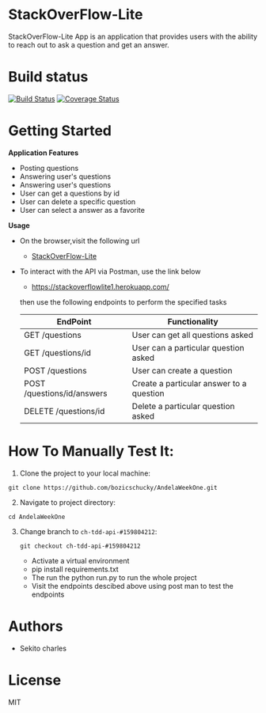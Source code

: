 
# StackOverFlow-Lite
StackOverFlow-Lite App is an application that provides users with the ability to reach out to ask a question and get an answer.

# Build status
[![Build Status](https://travis-ci.org/bozicschucky/AndelaWeekOne.svg?branch=ch-tdd-api-%23159804212)](https://travis-ci.org/bozicschucky/AndelaWeekOne)
[![Coverage Status](https://coveralls.io/repos/github/bozicschucky/AndelaWeekOne/badge.svg?branch=ch-tdd-api-%23159804212)](https://coveralls.io/github/bozicschucky/AndelaWeekOne?branch=ch-tdd-api-%23159804212)

# Getting Started



**Application Features**

* Posting questions
* Answering user's questions 
* Answering user's questions 
* User can get a questions by id
* User can delete a specific question 
* User can select a answer as a favorite


**Usage**

* On the browser,visit the following url
    
     * [StackOverFlow-Lite](https://stackoverflowlite1.herokuapp.com/)
    
* To interact with the API via Postman, use the link below
    
    * https://stackoverflowlite1.herokuapp.com/

    then use the following endpoints to perform the specified tasks
    
    EndPoint                            | Functionality
    ------------------------            | ----------------------
    GET /questions                      | User can get all questions asked
    GET /questions/id                 | User can a particular question asked
    POST /questions                     | User can create a question
    POST /questions/id/answers        | Create a particular answer to a question
    DELETE /questions/id              | Delete a particular question asked

# How To Manually Test It:

  1. Clone the project to your local machine:
  
   `git clone https://github.com/bozicschucky/AndelaWeekOne.git`
   
  2. Navigate to project directory:
   
   `cd AndelaWeekOne`
    
  3. Change branch to `ch-tdd-api-#159804212`:
  
     `git checkout ch-tdd-api-#159804212`

      * Activate a virtual environment
      * pip install requirements.txt 
      * The run the python run.py to run the whole project 
      * Visit the endpoints descibed above using post man to test the endpoints
  



# Authors
 - Sekito charles

# License
MIT
